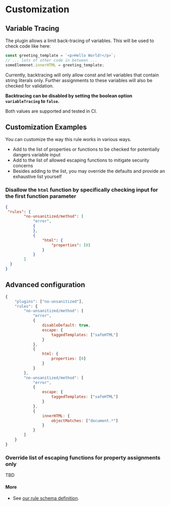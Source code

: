 # Customization

## Variable Tracing

The plugin allows a limit back-tracing of variables.
This will be used to check code like here:
```js
const greeting_template = `<p>Hello World!</p>`;
// ... lots of other code in between ...
someElemenet.innerHTML = greeting_template;
```

Currently, backtracing will only allow const and let variables that contain string literals only.
Further assignments to these variables will also be checked for validation.

**Backtracing can be disabled by setting the boolean
option `variableTracing` to `false`.**

Both values are supported and tested in CI.

## Customization Examples
You can customize the way this rule works in various ways.
* Add to the list of properties or functions to be checked for potentially
dangers variable input
* Add to the list of allowed escaping functions to mitigate security concerns
* Besides adding to the list, you may override the defaults and provide an exhaustive list yourself


### Disallow the `html` function by specifically checking input for the first function parameter
```json
{
 "rules": {
        "no-unsanitized/method": [
            "error",
            {
            },
            {
                "html": {
                    "properties": [0]
                }
            }
        ]
  }
}
```

## Advanced configuration

```js
{
    "plugins": ["no-unsanitized"],
    "rules": {
        "no-unsanitized/method": [
            "error",
            {
                disableDefault: true,
                escape: {
                    taggedTemplates: ["safeHTML"]
                }
            },
            {
                html: {
                    properties: [0]
                }
            }
        ],
        "no-unsanitized/method": [
            "error",
            {
                escape: {
                    taggedTemplates: ["safeHTML"]
                }
            },
            {
                innerHTML: {
                    objectMatches: ["document.*"]
                }
            }
        ]
    }
}
```

### Override list of escaping functions for property assignments only 
TBD


#### More
* See [our rule schema definition](SCHEMA.md). 


